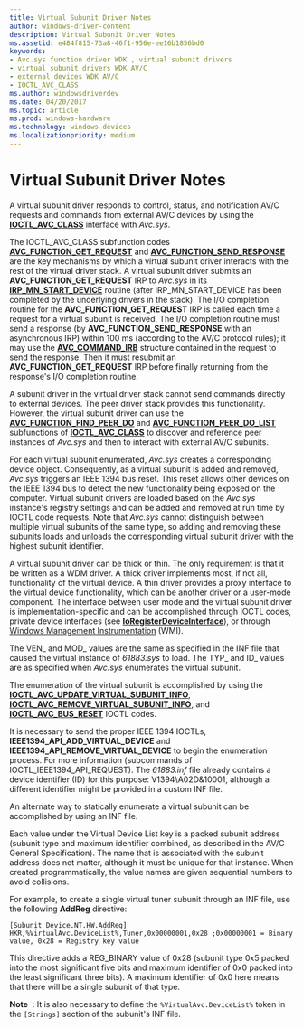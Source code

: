 ```yaml
---
title: Virtual Subunit Driver Notes
author: windows-driver-content
description: Virtual Subunit Driver Notes
ms.assetid: e484f815-73a8-46f1-956e-ee16b1856bd0
keywords:
- Avc.sys function driver WDK , virtual subunit drivers
- virtual subunit drivers WDK AV/C
- external devices WDK AV/C
- IOCTL_AVC_CLASS
ms.author: windowsdriverdev
ms.date: 04/20/2017
ms.topic: article
ms.prod: windows-hardware
ms.technology: windows-devices
ms.localizationpriority: medium
---
```


# Virtual Subunit Driver Notes


A virtual subunit driver responds to control, status, and notification AV/C requests and commands from external AV/C devices by using the [**IOCTL\_AVC\_CLASS**](https://msdn.microsoft.com/library/windows/hardware/ff560789) interface with *Avc.sys*.

The IOCTL\_AVC\_CLASS subfunction codes [**AVC\_FUNCTION\_GET\_REQUEST**](https://msdn.microsoft.com/library/windows/hardware/ff554163) and [**AVC\_FUNCTION\_SEND\_RESPONSE**](https://msdn.microsoft.com/library/windows/hardware/ff554170) are the key mechanisms by which a virtual subunit driver interacts with the rest of the virtual driver stack. A virtual subunit driver submits an **AVC\_FUNCTION\_GET\_REQUEST** IRP to *Avc.sys* in its [**IRP\_MN\_START\_DEVICE**](https://msdn.microsoft.com/library/windows/hardware/ff551749) routine (after IRP\_MN\_START\_DEVICE has been completed by the underlying drivers in the stack). The I/O completion routine for the **AVC\_FUNCTION\_GET\_REQUEST** IRP is called each time a request for a virtual subunit is received. The I/O completion routine must send a response (by **AVC\_FUNCTION\_SEND\_RESPONSE** with an asynchronous IRP) within 100 ms (according to the AV/C protocol rules); it may use the [**AVC\_COMMAND\_IRB**](https://msdn.microsoft.com/library/windows/hardware/ff554140) structure contained in the request to send the response. Then it must resubmit an **AVC\_FUNCTION\_GET\_REQUEST** IRP before finally returning from the response's I/O completion routine.

A subunit driver in the virtual driver stack cannot send commands directly to external devices. The peer driver stack provides this functionality. However, the virtual subunit driver can use the [**AVC\_FUNCTION\_FIND\_PEER\_DO**](https://msdn.microsoft.com/library/windows/hardware/ff554152) and [**AVC\_FUNCTION\_PEER\_DO\_LIST**](https://msdn.microsoft.com/library/windows/hardware/ff554168) subfunctions of [**IOCTL\_AVC\_CLASS**](https://msdn.microsoft.com/library/windows/hardware/ff560789) to discover and reference peer instances of *Avc.sys* and then to interact with external AV/C subunits.

For each virtual subunit enumerated, *Avc.sys* creates a corresponding device object. Consequently, as a virtual subunit is added and removed, *Avc.sys* triggers an IEEE 1394 bus reset. This reset allows other devices on the IEEE 1394 bus to detect the new functionality being exposed on the computer. Virtual subunit drivers are loaded based on the *Avc.sys* instance's registry settings and can be added and removed at run time by IOCTL code requests. Note that *Avc.sys* cannot distinguish between multiple virtual subunits of the same type, so adding and removing these subunits loads and unloads the corresponding virtual subunit driver with the highest subunit identifier.

A virtual subunit driver can be thick or thin. The only requirement is that it be written as a WDM driver. A thick driver implements most, if not all, functionality of the virtual device. A thin driver provides a proxy interface to the virtual device functionality, which can be another driver or a user-mode component. The interface between user mode and the virtual subunit driver is implementation-specific and can be accomplished through IOCTL codes, private device interfaces (see [**IoRegisterDeviceInterface**](https://msdn.microsoft.com/library/windows/hardware/ff549506)), or through [Windows Management Instrumentation](https://msdn.microsoft.com/library/windows/hardware/ff547139) (WMI).

The VEN\_ and MOD\_ values are the same as specified in the INF file that caused the virtual instance of *61883.sys* to load. The TYP\_ and ID\_ values are as specified when *Avc.sys* enumerates the virtual subunit.

The enumeration of the virtual subunit is accomplished by using the [**IOCTL\_AVC\_UPDATE\_VIRTUAL\_SUBUNIT\_INFO**](https://msdn.microsoft.com/library/windows/hardware/ff560798), [**IOCTL\_AVC\_REMOVE\_VIRTUAL\_SUBUNIT\_INFO**](https://msdn.microsoft.com/library/windows/hardware/ff560793), and [**IOCTL\_AVC\_BUS\_RESET**](https://msdn.microsoft.com/library/windows/hardware/ff560783) IOCTL codes.

It is necessary to send the proper IEEE 1394 IOCTLs, **IEEE1394\_API\_ADD\_VIRTUAL\_DEVICE** and **IEEE1394\_API\_REMOVE\_VIRTUAL\_DEVICE** to begin the enumeration process. For more information (subcommands of IOCTL\_IEEE1394\_API\_REQUEST). The *61883.inf* file already contains a device identifier (ID) for this purpose: V1394\\A02D&10001, although a different identifier might be provided in a custom INF file.

An alternate way to statically enumerate a virtual subunit can be accomplished by using an INF file.

Each value under the Virtual Device List key is a packed subunit address (subunit type and maximum identifier combined, as described in the AV/C General Specification). The name that is associated with the subunit address does not matter, although it must be unique for that instance. When created programmatically, the value names are given sequential numbers to avoid collisions.

For example, to create a single virtual tuner subunit through an INF file, use the following **AddReg** directive:

```
[Subunit_Device.NT.HW.AddReg]
HKR,%VirtualAvc.DeviceList%,Tuner,0x00000001,0x28 ;0x00000001 = Binary value, 0x28 = Registry key value
```

This directive adds a REG\_BINARY value of 0x28 (subunit type 0x5 packed into the most significant five bits and maximum identifier of 0x0 packed into the least significant three bits). A maximum identifier of 0x0 here means that there will be a single subunit of that type.

**Note**  : It is also necessary to define the `%VirtualAvc.DeviceList%` token in the `[Strings]` section of the subunit's INF file.

 

 

 




